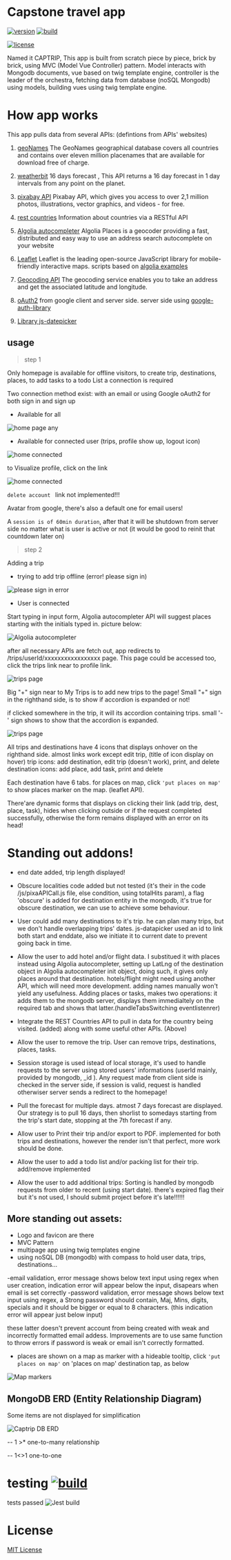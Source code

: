 # Capstone travel app

[![version](https://img.shields.io/badge/version-v1.1.0-brightgreen)]() 
[![build](https://img.shields.io/badge/build-passing-brightgreen)]() 

[![license](https://img.shields.io/badge/licence-MIT-brightgreen)](https://opensource.org/licenses/MIT) 

Named it CAPTRIP, This app is built from scratch piece by piece, brick by brick, using MVC (Model Vue Controller) pattern. Model interacts with Mongodb documents, vue based on twig template engine, controller is the leader of the orchestra, fetching data from database (noSQL Mongodb) using models, building vues using twig template engine.
# How app works

This app pulls data from several APIs: (defintions from APIs' websites)

1. [geoNames](http://www.geonames.org/) The GeoNames geographical database covers all countries and contains over eleven million placenames that are available for download free of charge.

2. [weatherbit](https://www.weatherbit.io/api/weather-forecast-16-day)
16 days forecast , This API returns a 16 day forecast in 1 day intervals from any point on the planet.

3. [pixabay API](https://pixabay.com/api/docs/) Pixabay API, which gives you access to over 2,1 million photos, illustrations, vector graphics, and videos - for free.

4. [rest countries](https://restcountries.eu/) Information about countries via a RESTful API

5. [Algolia autocompleter](//community.algolia.com/places/documentation.html#api-options-container) Algolia Places is a geocoder providing a fast, distributed and easy way to use an address search autocomplete on your website

6. [Leaflet](https://leafletjs.com/) Leaflet is the leading open-source JavaScript library for mobile-friendly interactive maps. scripts based on [algolia examples](https://community.algolia.com/places/examples.html)

7. [Geocoding API](https://developer.mapquest.com/documentation/geocoding-api/address/get/) The geocoding service enables you to take an address and get the associated latitude and longitude.

8. [oAuth2](https://developers.google.com/identity/protocols/oauth2/javascript-implicit-flow) from google client and server side. server side using [google-auth-library](https://www.npmjs.com/package/google-auth-library)

9. [Library js-datepicker](https://www.npmjs.com/package/js-datepicker)
## usage 
> step 1

Only homepage is available for offline visitors, to create trip, destinations, places, to add tasks to a todo List a connection is required

Two connection method exist: with an email or using Google oAuth2 for both sign in and sign up

* Available for all

![home page any ](https://github.com/anaruz-source/capstone-travel-app/blob/master/readmeassets/anyvisitors.png?raw=true)



* Available for connected user (trips, profile show up, logout icon)


![home connected](https://github.com/anaruz-source/capstone-travel-app/blob/master/readmeassets/connected.png?raw=true)

to Visualize profile, click on the link


![home connected](https://github.com/anaruz-source/capstone-travel-app/blob/master/readmeassets/profile.png?raw=true)

```delete account ``` link not implemented!!!

Avatar from google, there's also a default one for email users!

A ```session is of 60min duration```, after that it will be shutdown from server side no matter what is user is active or not (it would be good to reinit that countdown later on)

> step 2 

Adding a trip

* trying to add trip offline (error! please sign in)

![please sign in error](https://github.com/anaruz-source/capstone-travel-app/blob/master/readmeassets/please.png?raw=true)

* User is connected

Start typing in input form, Algolia autocompleter API will suggest places starting with the initials typed in. picture below:

![Algolia autocompleter](https://github.com/anaruz-source/capstone-travel-app/blob/master/readmeassets/algoliaauto.png?raw=true)

after all necessary APIs are fetch out, app redirects to /trips/userId/xxxxxxxxxxxxxxxxx page. This page could be accessed too, click the trips link near to profile link.


![trips page](https://github.com/anaruz-source/capstone-travel-app/blob/master/readmeassets/trips.png?raw=true)

Big "+" sign near to My Trips is to add new trips to the page!
Small "+" sign in the righthand side, is to show if accordion is expanded or not!

if clicked somewhere in the trip, it will its accordion containing trips. small '-' sign shows to show that the accordion is expanded.

![trips page](https://github.com/anaruz-source/capstone-travel-app/blob/master/readmeassets/destinations.png?raw=true)

All trips and destinations have 4 icons that displays onhover on the righthand side. almost links work except edit trip, (title of icon display on hover)
trip icons: add destination, edit trip (doesn't work), print, and delete
destination icons: add place, add task, print and delete

Each destination have 6 tabs. for places on map, click ``'put places on map'`` to show places marker on the map. (leaflet API).

There'are dynamic forms that displays on clicking their link (add trip, dest, place, task), hides when clicking outside or if the request completed successfully, otherwise the form remains displayed with an error on its head!

# Standing out addons!

- end date added, trip length displayed!

- Obscure localities code added but not tested (it's their in the code /js/pixaAPICall.js file, else condition, using totalHits param), a flag 'obscure' is added for destination entity in the mongodb, it's true for obscure destination, we can use to achieve some behaviour.

- User could add many destinations to it's trip. he can plan many trips, but we don't handle overlapping trips' dates. js-datapicker used an id to link both start and enddate, also we initiate it to current date to prevent going back in time.

-  Allow the user to add hotel and/or flight data. I substitued it with places instead using Algolia autocompleter, setting up LatLng of the destination object in Algolia autocompleter init object, doing such, it gives only places around that destination. hotels/flight might need using another API, which will need more development. adding names manually won't yield any usefulness.
Adding places or tasks, makes two operations: it adds them to the mongodb server, displays them immedialtely on the required tab and shows that latter.(handleTabsSwitching eventlistenrer)

- Integrate the REST Countries API to pull in data for the country being visited. (added) along with some useful other APIs. (Above)
- Allow the user to remove the trip. User can remove trips, destinations, places, tasks.

- Session storage is used istead of local storage, it's used to handle requests to the server using stored users' informations (userId mainly, provided by mongodb, _id ). Any request made from client side is checked in the server side, if session is valid, request is handled otherwiser server sends a redirect to the homepage!

- Pull the forecast for multiple days. atmost 7 days forecast are displayed. Our strategy is to pull 16 days, then shorlist to somedays starting from the trip's start date, stopping at the 7th forecast if any.

- Allow user to Print their trip and/or export to PDF. implemented for both trips and destinations, however the render isn't that perfect, more work should be done.

- Allow the user to add a todo list and/or packing list for their trip. add/remove implemented

- Allow the user to add additional trips: Sorting is handled by mongodb requests from older to recent (using start date). there's expired flag their but it's not used, I should submit project before it's late!!!!!!

## More standing out assets:

- Logo and favicon are there
- MVC Pattern
- multipage app using twig templates engine
- using noSQL DB (mongodb) with compass to hold user data, trips, destinations... 

-email validation, error message shows below text input using regex when user creation, indication error will appear below the input, disapears when email is set correctly
-password validation, error message shows below text input using regex, a Strong password should contain, Maj, Mins, digits, specials and it should be bigger or equal to 8 characters. (this indication error will appear just below input)

these latter doesn't prevent account from being created with weak and incorrectly formatted email addess. Improvements are to use same function to throw errors if password is weak or email isn't correctly formatted.

- places are shown on a map as marker with a hideable tooltip, click ``'put places on map'`` on 'places on map' destination tap, as below

![Map markers](https://github.com/anaruz-source/capstone-travel-app/blob/master/readmeassets/map.png?raw=true)
 
 ## MongoDB ERD (Entity Relationship Diagram)



Some items are not displayed for simplification

![Captrip DB ERD](https://github.com/anaruz-source/capstone-travel-app/blob/master/readmeassets/captrip-db-erd.png?raw=true)

-- 1 >* one-to-many relationship

-- 1<>1 one-to-one
# testing [![build](https://img.shields.io/badge/build-passing-brightgreen)]() 
 tests passed
![Jest build](https://github.com/anaruz-source/capstone-travel-app/blob/master/readmeassets/jest.png?raw=true)

# License
[MIT License](https://opensource.org/licenses/MIT)